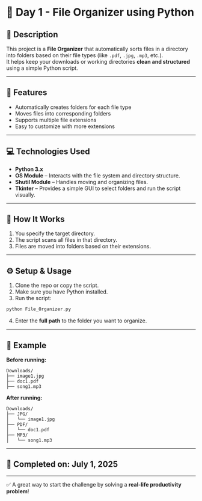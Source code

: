 ﻿# 📁 Day 1 - File Organizer using Python

## 📝 Description
This project is a **File Organizer** that automatically sorts files in a directory into folders based on their file types (like `.pdf`, `.jpg`, `.mp3`, etc.).  
It helps keep your downloads or working directories **clean and structured** using a simple Python script.

---

## 🚀 Features

- Automatically creates folders for each file type
- Moves files into corresponding folders
- Supports multiple file extensions
- Easy to customize with more extensions

---

## 💻 Technologies Used

- **Python 3.x**
- **OS Module** – Interacts with the file system and directory structure.
- **Shutil Module** – Handles moving and organizing files.
- **Tkinter** – Provides a simple GUI to select folders and run the script visually.


---

## 📂 How It Works

1. You specify the target directory.
2. The script scans all files in that directory.
3. Files are moved into folders based on their extensions.

---

## ⚙️ Setup & Usage

1. Clone the repo or copy the script.
2. Make sure you have Python installed.
3. Run the script:

```bash
python File_Organizer.py
````

4. Enter the **full path** to the folder you want to organize.

---

## 🧠 Example

**Before running:**

```
Downloads/
├── image1.jpg
├── doc1.pdf
├── song1.mp3
```

**After running:**

```
Downloads/
├── JPG/
│   └── image1.jpg
├── PDF/
│   └── doc1.pdf
├── MP3/
│   └── song1.mp3
```

---

## 📌 Completed on: July 1, 2025

---

✅ A great way to start the challenge by solving a **real-life productivity problem**!
